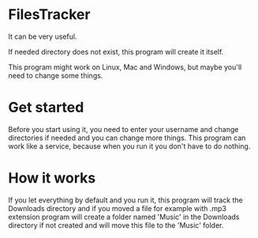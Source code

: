 # FilesTracker
It can be very useful.

If needed directory does not exist, this program will create it itself.

This program might work on Linux, Mac and Windows, but maybe you'll need to change some things.

# Get started
Before you start using it, you need to enter your username and change directories if needed and you can change more things.
This program can work like a service, because when you run it you don't have to do nothing.

# How it works
If you let everything by default and you run it, this program will track the Downloads directory and if you moved a file for example with .mp3 extension program will create a folder named 'Music' in the Downloads directory if not created and will move this file to the 'Music' folder.

